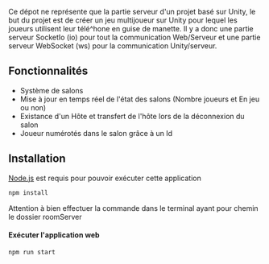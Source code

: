 Ce dépot ne représente que la partie serveur d'un projet basé sur Unity, le but du projet est de créer un jeu multijoueur sur Unity pour lequel les joueurs utilisent leur télé^hone en guise de manette.
Il y a donc une partie serveur SocketIo (io) pour tout la communication Web/Serveur et une partie serveur WebSocket (ws) pour la communication Unity/serveur.

## Fonctionnalités

- Système de salons
- Mise à jour en temps réel de l'état des salons (Nombre joueurs et En jeu ou non)
- Existance d'un Hôte et transfert de l'hôte lors de la déconnexion du salon
- Joueur numérotés dans le salon grâce à un Id


## Installation

[Node.js](https://nodejs.org/) est requis pour pouvoir exécuter cette application

```sh
npm install
```
Attention à bien effectuer la commande dans le terminal ayant pour chemin le dossier roomServer

#### Exécuter l'application web

```sh
npm run start
```

   [Visual Studio Code]: <https://code.visualstudio.com/>
   [Node.JS]: <http://nodejs.org>
   [Bootstrap 5]: <https://getbootstrap.com//>
   [jQuery]: <http://jquery.com>
   [Express JS]: <http://expressjs.com>
